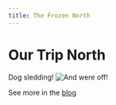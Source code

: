 ```yaml
---
title: The Frozen North
---
```


# Our Trip North

Dog sledding!
![And were off!](https://www.dropbox.com/scl/fi/u74qc8d6fi0dskr29poju/DSC_0342.JPG?rlkey=tv30i3af1evh56b88vjojhnq8&st=mmiefln9&dl=0)

See more in the [blog](/blog)